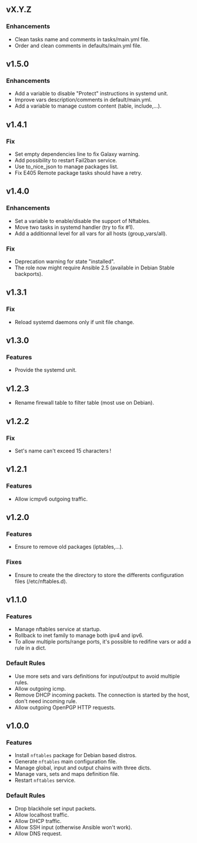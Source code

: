 ## vX.Y.Z

### Enhancements
* Clean tasks name and comments in tasks/main.yml file.
* Order and clean comments in defaults/main.yml file.

## v1.5.0

### Enhancements
* Add a variable to disable "Protect" instructions in systemd unit.
* Improve vars description/comments in default/main.yml.
* Add a variable to manage custom content (table, include,…).

## v1.4.1

### Fix
* Set empty dependencies line to fix Galaxy warning.
* Add possibility to restart Fail2ban service.
* Use to_nice_json to manage packages list.
* Fix E405 Remote package tasks should have a retry.

## v1.4.0

### Enhancements
* Set a variable to enable/disable the support of Nftables.
* Move two tasks in systemd handler (try to fix #1).
* Add a additionnal level for all vars for all hosts (group_vars/all).

### Fix
* Deprecation warning for state "installed".
* The role now might require Ansible 2.5 (available in Debian Stable backports).

## v1.3.1

### Fix
* Reload systemd daemons only if unit file change.

## v1.3.0

### Features
* Provide the systemd unit.

## v1.2.3
* Rename firewall table to filter table (most use on Debian).

## v1.2.2

### Fix
* Set's name can't exceed 15 characters !

## v1.2.1

### Features
* Allow icmpv6 outgoing traffic.

## v1.2.0

### Features
* Ensure to remove old packages (iptables,…).

### Fixes
* Ensure to create the the directory to store the differents configuration files (/etc/nftables.d).

## v1.1.0

### Features
* Manage nftables service at startup.
* Rollback to inet family to manage both ipv4 and ipv6.
* To allow multiple ports/range ports, it's possible to redifine vars or add a rule in a dict.

### Default Rules
* Use more sets and vars definitions for input/output to avoid multiple rules.
* Allow outgoing icmp.
* Remove DHCP incoming packets. The connection is started by the host, don't need incoming rule.
* Allow outgoing OpenPGP HTTP requests.

## v1.0.0

### Features
* Install `nftables` package for Debian based distros.
* Generate `nftables` main configuration file.
* Manage global, input and output chains with three dicts.
* Manage vars, sets and maps definition file.
* Restart `nftables` service.

### Default Rules
* Drop blackhole set input packets.
* Allow localhost traffic.
* Allow DHCP traffic.
* Allow SSH input (otherwise Ansible won't work).
* Allow DNS request.
